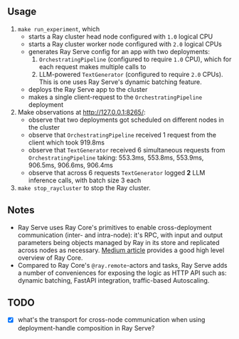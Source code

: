 ## Usage

1. `make run_experiment`, which
   - starts a Ray cluster head node configured with `1.0` logical CPU
   - starts a Ray cluster worker node configured with `2.0` logical CPUs
   - generates Ray Serve config for an app with two deployments:
     1. `OrchestratingPipeline` (configured to require `1.0` CPU), which for each request makes multiple calls to
     2. LLM-powered `TextGenerator` (configured to require `2.0` CPUs). This is one uses Ray Serve's dynamic batching feature.
   - deploys the Ray Serve app to the cluster
   - makes a single client-request to the `OrchestratingPipeline` deployment
2. Make observations at http://127.0.0.1:8265/:
   - observe that two deployments got scheduled on different nodes in the cluster
   - observe that `OrchestratingPipeline` received 1 request from the client which took 919.8ms
   - observe that `TextGenerator` received 6 simultaneous requests from `OrchestratingPipeline` taking: 553.3ms, 553.8ms, 553.9ms, 906.5ms, 906.6ms, 906.4ms
   - observe that across 6 requests `TextGenerator` logged **2** LLM inference calls, with batch size 3 each
3. `make stop_raycluster` to stop the Ray cluster.

## Notes

- Ray Serve uses Ray Core's primitives to enable cross-deployment communication (inter- and intra-node): it's RPC, with input and output parameters being objects managed by Ray in its store and replicated across nodes as necessary. [Medium article](https://medium.com/distributed-computing-with-ray/ray-for-the-curious-fa0e019e17d3) provides a good high level overview of Ray Core.
- Compared to Ray Core's `@ray.remote`-actors and tasks, Ray Serve adds a number of conveniences for exposing the logic as HTTP API such as: dynamic batching, FastAPI integration, traffic-based Autoscaling. 

## TODO

- [x] what's the transport for cross-node communication when using deployment-handle composition in Ray Serve?